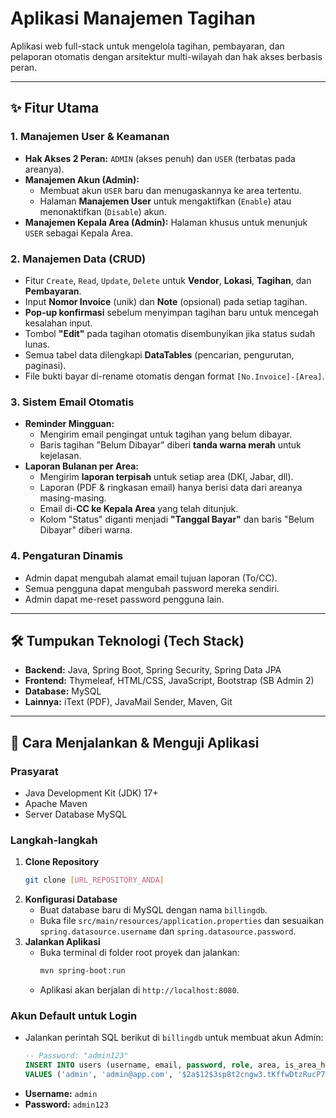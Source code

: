# Aplikasi Manajemen Tagihan

Aplikasi web full-stack untuk mengelola tagihan, pembayaran, dan pelaporan otomatis dengan arsitektur multi-wilayah dan hak akses berbasis peran.

---
## ✨ Fitur Utama

### 1. Manajemen User & Keamanan
* **Hak Akses 2 Peran:** `ADMIN` (akses penuh) dan `USER` (terbatas pada areanya).
* **Manajemen Akun (Admin):**
    * Membuat akun `USER` baru dan menugaskannya ke area tertentu.
    * Halaman **Manajemen User** untuk mengaktifkan (`Enable`) atau menonaktifkan (`Disable`) akun.
* **Manajemen Kepala Area (Admin):** Halaman khusus untuk menunjuk `USER` sebagai Kepala Area.

### 2. Manajemen Data (CRUD)
* Fitur `Create`, `Read`, `Update`, `Delete` untuk **Vendor**, **Lokasi**, **Tagihan**, dan **Pembayaran**.
* Input **Nomor Invoice** (unik) dan **Note** (opsional) pada setiap tagihan.
* **Pop-up konfirmasi** sebelum menyimpan tagihan baru untuk mencegah kesalahan input.
* Tombol **"Edit"** pada tagihan otomatis disembunyikan jika status sudah lunas.
* Semua tabel data dilengkapi **DataTables** (pencarian, pengurutan, paginasi).
* File bukti bayar di-rename otomatis dengan format `[No.Invoice]-[Area]`.

### 3. Sistem Email Otomatis
* **Reminder Mingguan:**
    * Mengirim email pengingat untuk tagihan yang belum dibayar.
    * Baris tagihan "Belum Dibayar" diberi **tanda warna merah** untuk kejelasan.
* **Laporan Bulanan per Area:**
    * Mengirim **laporan terpisah** untuk setiap area (DKI, Jabar, dll).
    * Laporan (PDF & ringkasan email) hanya berisi data dari areanya masing-masing.
    * Email di-**CC ke Kepala Area** yang telah ditunjuk.
    * Kolom "Status" diganti menjadi **"Tanggal Bayar"** dan baris "Belum Dibayar" diberi warna.

### 4. Pengaturan Dinamis
* Admin dapat mengubah alamat email tujuan laporan (To/CC).
* Semua pengguna dapat mengubah password mereka sendiri.
* Admin dapat me-reset password pengguna lain.

---
## 🛠️ Tumpukan Teknologi (Tech Stack)

* **Backend:** Java, Spring Boot, Spring Security, Spring Data JPA
* **Frontend:** Thymeleaf, HTML/CSS, JavaScript, Bootstrap (SB Admin 2)
* **Database:** MySQL
* **Lainnya:** iText (PDF), JavaMail Sender, Maven, Git

---
## 🚀 Cara Menjalankan & Menguji Aplikasi

### Prasyarat
* Java Development Kit (JDK) 17+
* Apache Maven
* Server Database MySQL

### Langkah-langkah
1.  **Clone Repository**
    ```bash
    git clone [URL_REPOSITORY_ANDA]
    ```
2.  **Konfigurasi Database**
    * Buat database baru di MySQL dengan nama `billingdb`.
    * Buka file `src/main/resources/application.properties` dan sesuaikan `spring.datasource.username` dan `spring.datasource.password`.
3.  **Jalankan Aplikasi**
    * Buka terminal di folder root proyek dan jalankan:
        ```bash
        mvn spring-boot:run
        ```
    * Aplikasi akan berjalan di `http://localhost:8080`.

### Akun Default untuk Login
* Jalankan perintah SQL berikut di `billingdb` untuk membuat akun Admin:
    ```sql
    -- Password: "admin123"
    INSERT INTO users (username, email, password, role, area, is_area_head, enabled) 
    VALUES ('admin', 'admin@app.com', '$2a$12$3sp8t2cngw3.tKffwDtzRucP7WCXb4m4fBwDOcM6xAYlzdjHTEtKK', 'ADMIN', NULL, 0, 1);
    ```
* **Username:** `admin`
* **Password:** `admin123`

